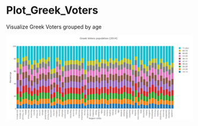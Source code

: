# Plot_Greek_Voters
Visualize Greek Voters grouped by age


![alt tag](https://raw.githubusercontent.com/paggel/Plot_Greek_Voters/master/Screenshot.png)
